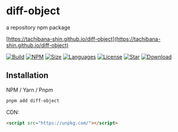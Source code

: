 # diff-object

a repository npm package

[https://tachibana-shin.github.io/diff-object](https://tachibana-shin.github.io/diff-object)

[![Build](https://github.com/tachibana-shin/diff-object/actions/workflows/test.yml/badge.svg)](https://github.com/tachibana-shin/diff-object/actions/workflows/test.yml)
[![NPM](https://badge.fury.io/js/diff-object.svg)](http://badge.fury.io/js/diff-object)
[![Size](https://img.shields.io/bundlephobia/minzip/diff-object/latest)](https://npmjs.org/package/@tachibana-shin/diff-object)
[![Languages](https://img.shields.io/github/languages/top/tachibana-shin/diff-object)](https://npmjs.org/package/@tachibana-shin/diff-object)
[![License](https://img.shields.io/npm/l/diff-object)](https://npmjs.org/package/@tachibana-shin/diff-object)
[![Star](https://img.shields.io/github/stars/tachibana-shin/diff-object)](https://github.com/tachibana-shin/diff-object/stargazers)
[![Download](https://img.shields.io/npm/dm/diff-object)](https://npmjs.org/package/@tachibana-shin/diff-object)

## Installation

NPM / Yarn / Pnpm

```bash
pnpm add diff-object
```

CDN:

```html
<script src="https://unpkg.com/"></script>
```
